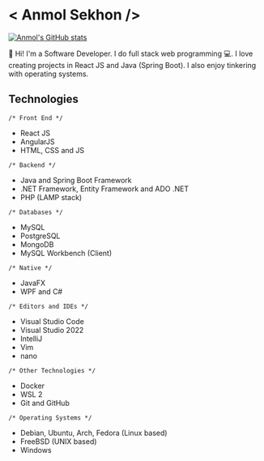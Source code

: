 # < Anmol Sekhon />

[![Anmol's GitHub stats](https://github-readme-stats.vercel.app/api?username=anmolsekhon590)](https://github.com/anuraghazra/github-readme-stats)

👋 Hi! I'm a Software Developer. I do full stack web programming 💻. I love creating projects in React JS  and Java (Spring Boot). I also enjoy tinkering with operating systems.   

## Technologies
```/* Front End */```
- React JS
- AngularJS
- HTML, CSS and JS

```/* Backend */ ```
- Java and Spring Boot Framework
- .NET Framework, Entity Framework and ADO .NET
- PHP (LAMP stack)

```/* Databases */```
- MySQL
- PostgreSQL
- MongoDB
- MySQL Workbench (Client)

```/* Native */```
- JavaFX
- WPF and C#

```/* Editors and IDEs */```
- Visual Studio Code
- Visual Studio 2022
- IntelliJ
- Vim
- nano

```/* Other Technologies */ ```
- Docker
- WSL 2
- Git and GitHub

```/* Operating Systems */```
- Debian, Ubuntu, Arch, Fedora (Linux based)
- FreeBSD (UNIX based)
- Windows
